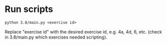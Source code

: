 # Run scripts
```
python 3.8/main.py <exercise id>
```
Replace "exercise id" with the desired exercise id, e.g. 4a, 4d, 6, etc. (check in 3.8/main.py which exercises needed scripting).
